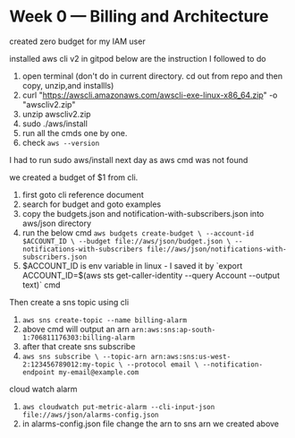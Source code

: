 # Week 0 — Billing and Architecture

created zero budget for my IAM user

installed aws cli v2 in gitpod
below are the instruction I followed to do
1. open terminal (don't do in current directory. cd out from repo and then copy, unzip,and installls)
2. curl "https://awscli.amazonaws.com/awscli-exe-linux-x86_64.zip" -o "awscliv2.zip"
3. unzip awscliv2.zip
4. sudo ./aws/install
5. run all the cmds one by one.
6. check `aws --version`

I had to run sudo aws/install next day as aws cmd was not found

we created a budget of $1 from cli.
1. first goto cli reference document
2. search for budget and goto examples
3. copy the budgets.json and notification-with-subscribers.json into aws/json directory
4. run the below cmd
`aws budgets create-budget \
    --account-id $ACCOUNT_ID \
    --budget file://aws/json/budget.json \
    --notifications-with-subscribers file://aws/json/notifications-with-subscribers.json`
5. $ACCOUNT_ID is env variable in linux - I saved it by `export ACCOUNT_ID=$(aws sts get-caller-identity --query Account --output text)` cmd

Then create a sns topic using cli
1. `aws sns create-topic --name billing-alarm`
2. above cmd will output an arn `arn:aws:sns:ap-south-1:706811176303:billing-alarm`
3. after that create sns subscribe
4. `aws sns subscribe \
    --topic-arn arn:aws:sns:us-west-2:123456789012:my-topic \
    --protocol email \
    --notification-endpoint my-email@example.com`

cloud watch alarm
1. `aws cloudwatch put-metric-alarm --cli-input-json file://aws/json/alarms-config.json`
2. in alarms-config.json file change the arn to sns arn we created above